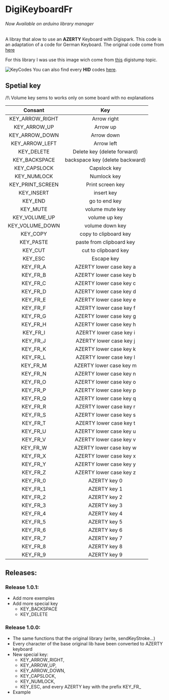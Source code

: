 # DigiKeyboardFr
###### *Now Available on arduino library manager*
A libray that alow to use an **AZERTY** Keyboard with Digispark. This code is an adaptation of a code for German Keyboard. The original code come from [here](https://github.com/adnan-alhomssi/DigistumpArduinoDe/blob/master/digistump-avr/libraries/DigisparkKeyboard/DigiKeyboardDe.h)

For this library I was use this image wich come from [this](https://digistump.com/board/index.php?topic=2289.0) digistump topic.

![KeyCodes](https://scriptel.com/KeyboardEmulationAPI/JavaScript/images/keyboard-identifiers.png)
You can also find every **HID** codes [here](http://www.freebsddiary.org/APC/usb_hid_usages.php).

## Spetial key
/!\ Volume key sems to works only on some board with no explanations

| Consant |Key |
| :-------: |:---: |
| KEY_ARROW_RIGHT | Arrow right |
| KEY_ARROW_UP | Arrow up |
| KEY_ARROW_DOWN | Arrow down |
| KEY_ARROW_LEFT | Arrow left |
| KEY_DELETE | Delete key (delete forward) |
| KEY_BACKSPACE | backspace key (delete backward) |
| KEY_CAPSLOCK | Capslock key |
| KEY_NUMLOCK | Numlock key |
| KEY_PRINT_SCREEN | Print screen key |
| KEY_INSERT | insert key |
| KEY_END | go to end key |
| KEY_MUTE | volume mute key |
| KEY_VOLUME_UP | volume up key |
| KEY_VOLUME_DOWN | volume down key |
| KEY_COPY | copy to clipboard key |
| KEY_PASTE | paste from clipboard key |
| KEY_CUT | cut to clipboard key |
| KEY_ESC | Escape key |
| KEY_FR_A | AZERTY lower case key a |
| KEY_FR_B | AZERTY lower case key b |
| KEY_FR_C | AZERTY lower case key c |
| KEY_FR_D | AZERTY lower case key d |
| KEY_FR_E | AZERTY lower case key e |
| KEY_FR_F | AZERTY lower case key f |
| KEY_FR_G | AZERTY lower case key g |
| KEY_FR_H | AZERTY lower case key h |
| KEY_FR_I | AZERTY lower case key i |
| KEY_FR_J | AZERTY lower case key j |
| KEY_FR_K | AZERTY lower case key k |
| KEY_FR_L | AZERTY lower case key l |
| KEY_FR_M | AZERTY lower case key m |
| KEY_FR_N | AZERTY lower case key n |
| KEY_FR_O | AZERTY lower case key o |
| KEY_FR_P | AZERTY lower case key p |
| KEY_FR_Q | AZERTY lower case key q |
| KEY_FR_R | AZERTY lower case key r |
| KEY_FR_S | AZERTY lower case key s |
| KEY_FR_T | AZERTY lower case key t |
| KEY_FR_U | AZERTY lower case key u |
| KEY_FR_V | AZERTY lower case key v |
| KEY_FR_W | AZERTY lower case key w |
| KEY_FR_X | AZERTY lower case key x |
| KEY_FR_Y | AZERTY lower case key y |
| KEY_FR_Z | AZERTY lower case key z |
| KEY_FR_0 | AZERTY key 0 |
| KEY_FR_1 | AZERTY key 1 |
| KEY_FR_2 | AZERTY key 2 |
| KEY_FR_3 | AZERTY key 3 |
| KEY_FR_4 | AZERTY key 4 |
| KEY_FR_5 | AZERTY key 5 |
| KEY_FR_6 | AZERTY key 6 |
| KEY_FR_7 | AZERTY key 7 |
| KEY_FR_8 | AZERTY key 8 |
| KEY_FR_9 | AZERTY key 9 |

## Releases:
### Release 1.0.1:
* Add more exemples
* Add more special key
  - KEY_BACKSPACE
  - KEY_DELETE


### Release 1.0.0:
* The same functions that the original library (write, sendKeyStroke...)
* Every character of the base original lib have been converted to AZERTY keyboard
* New special key:
  - KEY_ARROW_RIGHT, 
  - KEY_ARROW_UP,
  - KEY_ARROW_DOWN,
  - KEY_CAPSLOCK,
  - KEY_NUMLOCK,
  - KEY_ESC,
and every AZERTY key with the prefix KEY_FR_
* Example
